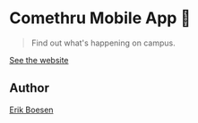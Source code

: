 # Comethru Mobile App :tada:

> Find out what's happening on campus.

[See the website](https://comethru.io)

## Author
[Erik Boesen](https://github.com/ErikBoesen)

